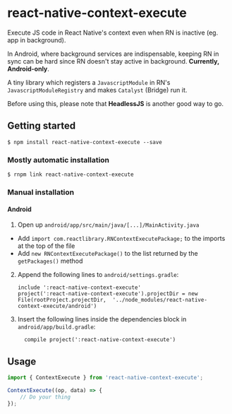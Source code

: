 
# react-native-context-execute

Execute JS code in React Native's context even when RN is inactive (eg. app in background).

In Android, where background services are indispensable, keeping RN in sync can be hard since RN doesn't stay active in background. **Currently, Android-only**.

A tiny library which registers a `JavascriptModule` in RN's `JavascriptModuleRegistry` and makes `Catalyst` (Bridge) run it.

Before using this, please note that **HeadlessJS** is another good way to go.

## Getting started

`$ npm install react-native-context-execute --save`

### Mostly automatic installation

`$ rnpm link react-native-context-execute`

### Manual installation

#### Android

1. Open up `android/app/src/main/java/[...]/MainActivity.java`
  - Add `import com.reactlibrary.RNContextExecutePackage;` to the imports at the top of the file
  - Add `new RNContextExecutePackage()` to the list returned by the `getPackages()` method
2. Append the following lines to `android/settings.gradle`:
  	```
  	include ':react-native-context-execute'
  	project(':react-native-context-execute').projectDir = new File(rootProject.projectDir, 	'../node_modules/react-native-context-execute/android')
  	```
3. Insert the following lines inside the dependencies block in `android/app/build.gradle`:
  	```
      compile project(':react-native-context-execute')
  	```

## Usage
```javascript
import { ContextExecute } from 'react-native-context-execute';

ContextExecute((op, data) => {
    // Do your thing
});

```
